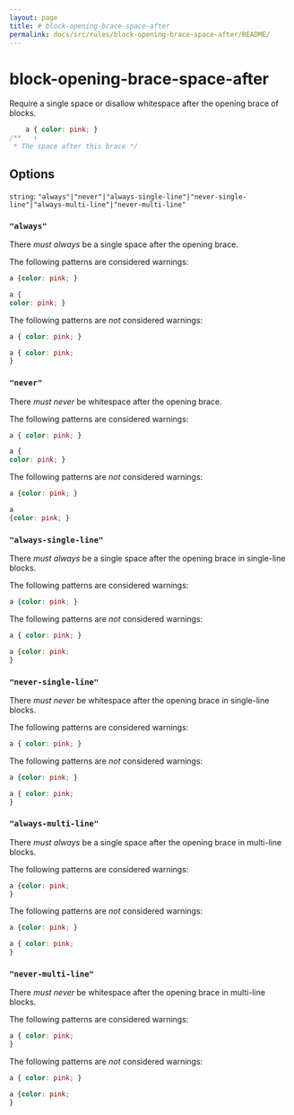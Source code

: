 ```yaml
---
layout: page
title: # block-opening-brace-space-after
permalink: docs/src/rules/block-opening-brace-space-after/README/
---
```


# block-opening-brace-space-after

Require a single space or disallow whitespace after the opening brace of blocks.

```css
    a { color: pink; }
/**   ↑
 * The space after this brace */
```

## Options

`string`: `"always"|"never"|"always-single-line"|"never-single-line"|"always-multi-line"|"never-multi-line"`

### `"always"`

There *must always* be a single space after the opening brace.

The following patterns are considered warnings:

```css
a {color: pink; }
```

```css
a {
color: pink; }
```

The following patterns are *not* considered warnings:

```css
a { color: pink; }
```

```css
a { color: pink;
}
```

### `"never"`

There *must never* be whitespace after the opening brace.

The following patterns are considered warnings:

```css
a { color: pink; }
```

```css
a {
color: pink; }
```

The following patterns are *not* considered warnings:

```css
a {color: pink; }
```

```css
a
{color: pink; }
```

### `"always-single-line"`

There *must always* be a single space after the opening brace in single-line blocks.

The following patterns are considered warnings:

```css
a {color: pink; }
```

The following patterns are *not* considered warnings:

```css
a { color: pink; }
```

```css
a {color: pink;
}
```

### `"never-single-line"`

There *must never* be whitespace after the opening brace in single-line blocks.

The following patterns are considered warnings:

```css
a { color: pink; }
```

The following patterns are *not* considered warnings:

```css
a {color: pink; }
```

```css
a { color: pink;
}
```

### `"always-multi-line"`

There *must always* be a single space after the opening brace in multi-line blocks.

The following patterns are considered warnings:

```css
a {color: pink;
}
```

The following patterns are *not* considered warnings:

```css
a {color: pink; }
```

```css
a { color: pink;
}
```

### `"never-multi-line"`

There *must never* be whitespace after the opening brace in multi-line blocks.

The following patterns are considered warnings:

```css
a { color: pink;
}
```

The following patterns are *not* considered warnings:

```css
a { color: pink; }
```

```css
a {color: pink;
}
```

